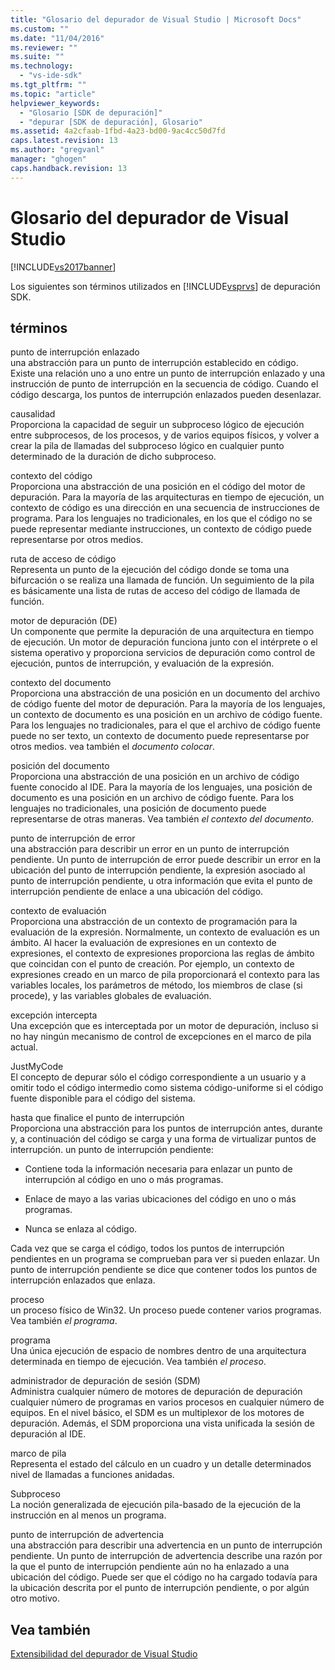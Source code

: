 ```yaml
---
title: "Glosario del depurador de Visual Studio | Microsoft Docs"
ms.custom: ""
ms.date: "11/04/2016"
ms.reviewer: ""
ms.suite: ""
ms.technology: 
  - "vs-ide-sdk"
ms.tgt_pltfrm: ""
ms.topic: "article"
helpviewer_keywords: 
  - "Glosario [SDK de depuración]"
  - "depurar [SDK de depuración], Glosario"
ms.assetid: 4a2cfaab-1fbd-4a23-bd00-9ac4cc50d7fd
caps.latest.revision: 13
ms.author: "gregvanl"
manager: "ghogen"
caps.handback.revision: 13
---
```

# Glosario del depurador de Visual Studio
[!INCLUDE[vs2017banner](../../../code-quality/includes/vs2017banner.md)]

Los siguientes son términos utilizados en [!INCLUDE[vsprvs](../../../code-quality/includes/vsprvs_md.md)] de depuración SDK.  
  
## términos  
 punto de interrupción enlazado  
 una abstracción para un punto de interrupción establecido en código.  Existe una relación uno a uno entre un punto de interrupción enlazado y una instrucción de punto de interrupción en la secuencia de código.  Cuando el código descarga, los puntos de interrupción enlazados pueden desenlazar.  
  
 causalidad  
 Proporciona la capacidad de seguir un subproceso lógico de ejecución entre subprocesos, de los procesos, y de varios equipos físicos, y volver a crear la pila de llamadas del subproceso lógico en cualquier punto determinado de la duración de dicho subproceso.  
  
 contexto del código  
 Proporciona una abstracción de una posición en el código del motor de depuración.  Para la mayoría de las arquitecturas en tiempo de ejecución, un contexto de código es una dirección en una secuencia de instrucciones de programa.  Para los lenguajes no tradicionales, en los que el código no se puede representar mediante instrucciones, un contexto de código puede representarse por otros medios.  
  
 ruta de acceso de código  
 Representa un punto de la ejecución del código donde se toma una bifurcación o se realiza una llamada de función.  Un seguimiento de la pila es básicamente una lista de rutas de acceso del código de llamada de función.  
  
 motor de depuración \(DE\)  
 Un componente que permite la depuración de una arquitectura en tiempo de ejecución.  Un motor de depuración funciona junto con el intérprete o el sistema operativo y proporciona servicios de depuración como control de ejecución, puntos de interrupción, y evaluación de la expresión.  
  
 contexto del documento  
 Proporciona una abstracción de una posición en un documento del archivo de código fuente del motor de depuración.  Para la mayoría de los lenguajes, un contexto de documento es una posición en un archivo de código fuente.  Para los lenguajes no tradicionales, para el que el archivo de código fuente puede no ser texto, un contexto de documento puede representarse por otros medios.  vea también el *documento colocar*.  
  
 posición del documento  
 Proporciona una abstracción de una posición en un archivo de código fuente conocido al IDE.  Para la mayoría de los lenguajes, una posición de documento es una posición en un archivo de código fuente.  Para los lenguajes no tradicionales, una posición de documento puede representarse de otras maneras.  Vea también *el contexto del documento*.  
  
 punto de interrupción de error  
 una abstracción para describir un error en un punto de interrupción pendiente.  Un punto de interrupción de error puede describir un error en la ubicación del punto de interrupción pendiente, la expresión asociado al punto de interrupción pendiente, u otra información que evita el punto de interrupción pendiente de enlace a una ubicación del código.  
  
 contexto de evaluación  
 Proporciona una abstracción de un contexto de programación para la evaluación de la expresión.  Normalmente, un contexto de evaluación es un ámbito.  Al hacer la evaluación de expresiones en un contexto de expresiones, el contexto de expresiones proporciona las reglas de ámbito que coincidan con el punto de creación.  Por ejemplo, un contexto de expresiones creado en un marco de pila proporcionará el contexto para las variables locales, los parámetros de método, los miembros de clase \(si procede\), y las variables globales de evaluación.  
  
 excepción intercepta  
 Una excepción que es interceptada por un motor de depuración, incluso si no hay ningún mecanismo de control de excepciones en el marco de pila actual.  
  
 JustMyCode  
 El concepto de depurar sólo el código correspondiente a un usuario y a omitir todo el código intermedio como sistema código\-uniforme si el código fuente disponible para el código del sistema.  
  
 hasta que finalice el punto de interrupción  
 Proporciona una abstracción para los puntos de interrupción antes, durante y, a continuación del código se carga y una forma de virtualizar puntos de interrupción.  un punto de interrupción pendiente:  
  
-   Contiene toda la información necesaria para enlazar un punto de interrupción al código en uno o más programas.  
  
-   Enlace de mayo a las varias ubicaciones del código en uno o más programas.  
  
-   Nunca se enlaza al código.  
  
 Cada vez que se carga el código, todos los puntos de interrupción pendientes en un programa se comprueban para ver si pueden enlazar.  Un punto de interrupción pendiente se dice que contener todos los puntos de interrupción enlazados que enlaza.  
  
 proceso  
 un proceso físico de Win32.  Un proceso puede contener varios programas.  Vea también *el programa*.  
  
 programa  
 Una única ejecución de espacio de nombres dentro de una arquitectura determinada en tiempo de ejecución.  Vea también *el proceso*.  
  
 administrador de depuración de sesión \(SDM\)  
 Administra cualquier número de motores de depuración de depuración cualquier número de programas en varios procesos en cualquier número de equipos.  En el nivel básico, el SDM es un multiplexor de los motores de depuración.  Además, el SDM proporciona una vista unificada la sesión de depuración al IDE.  
  
 marco de pila  
 Representa el estado del cálculo en un cuadro y un detalle determinados nivel de llamadas a funciones anidadas.  
  
 Subproceso  
 La noción generalizada de ejecución pila\-basado de la ejecución de la instrucción en al menos un programa.  
  
 punto de interrupción de advertencia  
 una abstracción para describir una advertencia en un punto de interrupción pendiente.  Un punto de interrupción de advertencia describe una razón por la que el punto de interrupción pendiente aún no ha enlazado a una ubicación del código.  Puede ser que el código no ha cargado todavía para la ubicación descrita por el punto de interrupción pendiente, o por algún otro motivo.  
  
## Vea también  
 [Extensibilidad del depurador de Visual Studio](../../../extensibility/debugger/visual-studio-debugger-extensibility.md)
